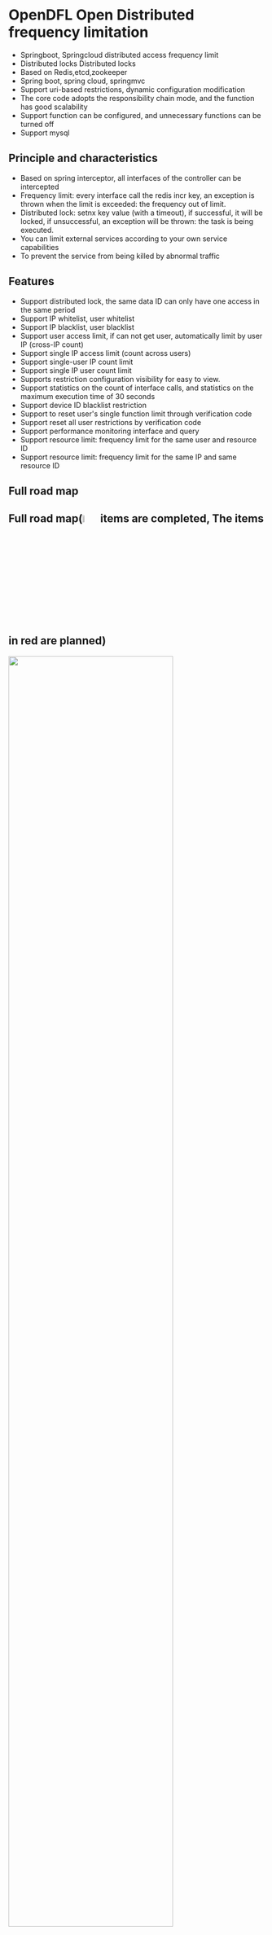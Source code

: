 # OpenDFL Open Distributed frequency limitation 
* Springboot, Springcloud distributed access frequency limit
* Distributed locks Distributed locks
* Based on Redis,etcd,zookeeper
* Spring boot, spring cloud, springmvc
* Support uri-based restrictions, dynamic configuration modification
* The core code adopts the responsibility chain mode, and the function has good scalability
* Support function can be configured, and unnecessary functions can be turned off
* Support mysql

## Principle and characteristics
* Based on spring interceptor, all interfaces of the controller can be intercepted
* Frequency limit: every interface call the redis incr key, an exception is thrown when the limit is exceeded: the frequency out of limit.
* Distributed lock: setnx key value (with a timeout), if successful, it will be locked, if unsuccessful, an exception will be thrown: the task is being executed.
* You can limit external services according to your own service capabilities
* To prevent the service from being killed by abnormal traffic

## Features
* Support distributed lock, the same data ID can only have one access in the same period
* Support IP whitelist, user whitelist
* Support IP blacklist, user blacklist
* Support user access limit, if can not get user, automatically limit by user IP (cross-IP count)
* Support single IP access limit (count across users)
* Support single-user IP count limit
* Support single IP user count limit
* Supports restriction configuration visibility for easy to view.
* Support statistics on the count of interface calls, and statistics on the maximum execution time of 30 seconds
* Support device ID blacklist restriction
* Support to reset user's single function limit through verification code
* Support reset all user restrictions by verification code
* Support performance monitoring interface and query
* Support resource limit: frequency limit for the same user and resource ID
* Support resource limit: frequency limit for the same IP and same resource ID

## Full road map
## Full road map(<img src="https://opendfl-1259373829.file.myqcloud.com/doc/ok.webp" width="6%" syt height="6%" /> items are completed, The items in red are planned)
<img src="https://opendfl-1259373829.file.myqcloud.com/doc/opendfl_roadmap8.png" width="80%" syt height="80%" />

## maven import
```xml
<dependency>
    <groupId>cn.org.opendfl</groupId>
    <artifactId>opendfl-mysql-spring-boot-starter</artifactId>
    <version>1.0</version>
</dependency>
```

## Simple to use:

1. Distributed transaction lock, @RequestLock annotation, and supports dynamic modification of lock duration through yml
Support type:Redis,Zookeeper,ETCD
 ```java
@GetMapping("/waitLockTest")
@RequestLock(name = "waitLockTest", time=5, errMsg = "Task %s is running", logType=ReqLockType.ETCD)
 ```

2. Distributed frequency limit, @Frequency annotation mode, and supports dynamic modification of frequency limit times through yml
```java
/**
 * 5 seconds in 5 times
 * 100 times per hour
 */
@GetMapping("/serverTimeFreq")
@Frequency(time = 5, limit = 5, name = "serverTimeFreq")
@Frequency2(time =3600, limit = 100, name = "serverTimeFreq")
public Long serverTimeFreq(HttpServletRequest request){
    return System.currentTimeMillis();
}
```
Dynamic modification limit, see application-frequency.yml
```yaml
limit:
  frequencyConfigs:
    - name: serverTimeFreq
      time: 5
      limit: 10
    - name: serverTimeFreq
      time: 3600
      limit: 50
```

3. Distributed frequency limit, configuration mode, see application-frequency.yml
```yaml
limit:
  uriConfigs:
      - uri: /frequencyTest/serverTimeUri
        time: 5
        limit: 8
        attrName: account
      - uri: /frequencyTest/serverTimeUri
        time: 3600
        limit: 30
        userIp: 7
        ipUser: 7
        attrName: account
```

## Console deomo
There is a console to easily view interface information and corresponding restrictions

1. console(Mysql) demo: http://console.mysql.opendfl.org.cn/index.html
Default account:
* admin/admin
* user/user

2. console demo: http://console.opendfl.org.cn/index.html  
Default account:
* admin/admin
* user/user